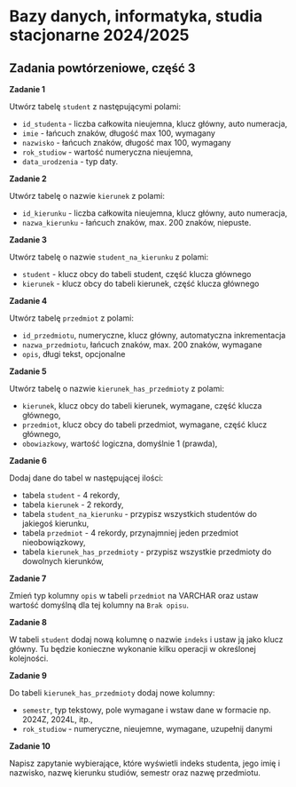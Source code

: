 # Bazy danych, informatyka, studia stacjonarne 2024/2025

## Zadania powtórzeniowe, część 3

**Zadanie 1**

Utwórz tabelę `student` z następującymi polami:
  * `id_studenta` - liczba całkowita nieujemna, klucz główny, auto numeracja,
  * `imie` - łańcuch znaków, długość max 100, wymagany
  * `nazwisko` - łańcuch znaków, długość max 100, wymagany
  * `rok_studiow` - wartość numeryczna nieujemna,
  * `data_urodzenia` - typ daty.


**Zadanie 2**

Utwórz tabelę o nazwie `kierunek` z polami:
* `id_kierunku` - liczba całkowita nieujemna, klucz główny, auto numeracja,
* `nazwa_kierunku` - łańcuch znaków, max. 200 znaków, niepuste.

**Zadanie 3**

Utwórz tabelę o nazwie `student_na_kierunku` z polami:
* `student` - klucz obcy do tabeli student, część klucza głównego
* `kierunek` - klucz obcy do tabeli kierunek, część klucza głównego

**Zadanie 4**

Utwórz tabelę `przedmiot` z polami:
* `id_przedmiotu`, numeryczne, klucz główny, automatyczna inkrementacja
* `nazwa_przedmiotu`, łańcuch znaków, max. 200 znaków, wymagane
* `opis`, długi tekst, opcjonalne

**Zadanie 5**

Utwórz tabelę o nazwie `kierunek_has_przedmioty` z polami:
* `kierunek`, klucz obcy do tabeli kierunek, wymagane, część klucza głównego,
* `przedmiot`, klucz obcy do tabeli przedmiot, wymagane, część klucz głównego,
* `obowiazkowy`, wartość logiczna, domyślnie 1 (prawda),

**Zadanie 6**

Dodaj dane do tabel w następującej ilości:
* tabela `student` - 4 rekordy,
* tabela `kierunek` - 2 rekordy,
* tabela `student_na_kierunku` - przypisz wszystkich studentów do jakiegoś kierunku,
* tabela `przedmiot` - 4 rekordy, przynajmniej jeden przedmiot nieobowiązkowy,
* tabela `kierunek_has_przedmioty` - przypisz wszystkie przedmioty do dowolnych kierunków,

**Zadanie 7**

Zmień typ kolumny `opis` w tabeli `przedmiot` na VARCHAR oraz ustaw wartość domyślną dla tej kolumny na `Brak opisu`.

**Zadanie 8**

 W tabeli `student` dodaj nową kolumnę o nazwie `indeks` i ustaw ją jako klucz główny. Tu będzie konieczne wykonanie kilku operacji w określonej kolejności.

**Zadanie 9**

Do tabeli `kierunek_has_przedmioty` dodaj nowe kolumny:
* `semestr`, typ tekstowy, pole wymagane i wstaw dane w formacie np. 2024Z, 2024L, itp.,
* `rok_studiow` - numeryczne, nieujemne, wymagane, uzupełnij danymi

**Zadanie 10**

Napisz zapytanie wybierające, które wyświetli indeks studenta, jego imię i nazwisko, nazwę kierunku studiów, semestr oraz nazwę przedmiotu.
